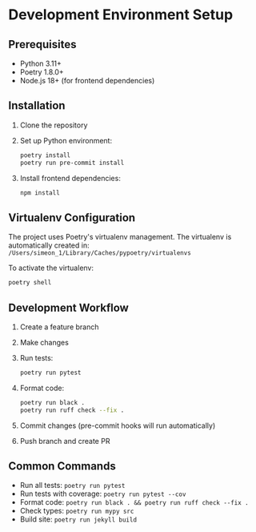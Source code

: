 # Development Environment Setup

## Prerequisites

- Python 3.11+
- Poetry 1.8.0+
- Node.js 18+ (for frontend dependencies)

## Installation

1. Clone the repository
2. Set up Python environment:

   ```bash
   poetry install
   poetry run pre-commit install
   ```

3. Install frontend dependencies:

   ```bash
   npm install
   ```

## Virtualenv Configuration

The project uses Poetry's virtualenv management. The virtualenv is automatically created in:
`/Users/simeon_1/Library/Caches/pypoetry/virtualenvs`

To activate the virtualenv:

```bash
poetry shell
```

## Development Workflow

1. Create a feature branch
2. Make changes
3. Run tests:

   ```bash
   poetry run pytest
   ```

4. Format code:

   ```bash
   poetry run black .
   poetry run ruff check --fix .
   ```

5. Commit changes (pre-commit hooks will run automatically)
6. Push branch and create PR

## Common Commands

- Run all tests: `poetry run pytest`
- Run tests with coverage: `poetry run pytest --cov`
- Format code: `poetry run black . && poetry run ruff check --fix .`
- Check types: `poetry run mypy src`
- Build site: `poetry run jekyll build`
